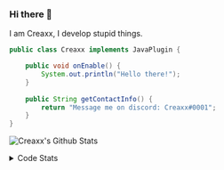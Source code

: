 ### Hi there 👋

I am Creaxx, I develop stupid things. 

```java
public class Creaxx implements JavaPlugin {

    public void onEnable() {
        System.out.println("Hello there!");
    }
    
    public String getContactInfo() {
        return "Message me on discord: Creaxx#0001";
    }
}
```

![Creaxx's Github Stats](https://github-readme-stats.vercel.app/api?username=CreaxxOG&show_icons=true&theme=dark&count_private=true)

<details>
  <summary>Code Stats</summary>

<!--START_SECTION:waka-->
![Code Time](http://img.shields.io/badge/Code%20Time-1%2C192%20hrs%2046%20mins-blue)

![Lines of code](https://img.shields.io/badge/From%20Hello%20World%20I%27ve%20Written-559.8%20thousand%20lines%20of%20code-blue)

**🐱 My GitHub Data** 

> 📦 66.3 kB Used in GitHub's Storage 
 > 
> 🏆 1,216 Contributions in the Year 2023
 > 
> 🚫 Not Opted to Hire
 > 
> 📜 4 Public Repositories 
 > 
> 🔑 2 Private Repositories 
 > 
**I'm an Early 🐤** 

```text
🌞 Morning                294 commits         ██░░░░░░░░░░░░░░░░░░░░░░░   07.35 % 
🌆 Daytime                1731 commits        ███████████░░░░░░░░░░░░░░   43.29 % 
🌃 Evening                1918 commits        ████████████░░░░░░░░░░░░░   47.96 % 
🌙 Night                  56 commits          ░░░░░░░░░░░░░░░░░░░░░░░░░   01.40 % 
```
📅 **I'm Most Productive on Saturday** 

```text
Monday                   472 commits         ███░░░░░░░░░░░░░░░░░░░░░░   11.80 % 
Tuesday                  531 commits         ███░░░░░░░░░░░░░░░░░░░░░░   13.28 % 
Wednesday                572 commits         ████░░░░░░░░░░░░░░░░░░░░░   14.30 % 
Thursday                 636 commits         ████░░░░░░░░░░░░░░░░░░░░░   15.90 % 
Friday                   355 commits         ██░░░░░░░░░░░░░░░░░░░░░░░   08.88 % 
Saturday                 757 commits         █████░░░░░░░░░░░░░░░░░░░░   18.93 % 
Sunday                   676 commits         ████░░░░░░░░░░░░░░░░░░░░░   16.90 % 
```


📊 **This Week I Spent My Time On** 

```text
💬 Programming Languages: 
Java                     24 hrs 6 mins       ███████████████████████░░   92.39 % 
XML                      52 mins             █░░░░░░░░░░░░░░░░░░░░░░░░   03.32 % 
JSON                     36 mins             █░░░░░░░░░░░░░░░░░░░░░░░░   02.35 % 
textmate                 14 mins             ░░░░░░░░░░░░░░░░░░░░░░░░░   00.92 % 
YAML                     11 mins             ░░░░░░░░░░░░░░░░░░░░░░░░░   00.74 % 

🔥 Editors: 
IntelliJ                 26 hrs 5 mins       █████████████████████████   100.00 % 
```

**I Mostly Code in Java** 

```text
Java                     57 repos            ████████████████████░░░░░   81.43 % 
Kotlin                   8 repos             ███░░░░░░░░░░░░░░░░░░░░░░   11.43 % 
CSS                      2 repos             █░░░░░░░░░░░░░░░░░░░░░░░░   02.86 % 
TypeScript               2 repos             █░░░░░░░░░░░░░░░░░░░░░░░░   02.86 % 
EJS                      1 repo              ░░░░░░░░░░░░░░░░░░░░░░░░░   01.43 % 
```




 Last Updated on 14/04/2023 06:24:31 UTC
<!--END_SECTION:waka-->
</details>
